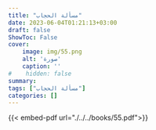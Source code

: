 ```yaml
---
title: "مسألة الحجاب"
date: 2023-06-04T01:21:13+03:00
draft: false
ShowToc: False
cover:
    image: img/55.png
    alt: 'صورة'
    caption: ''
#    hidden: false
summary: 
tags: ["مسألة الحجاب"]
categories: []
---
```

{{< embed-pdf url="./../../books/55.pdf">}} 



